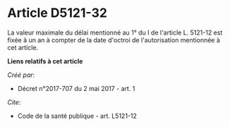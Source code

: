 # Article D5121-32

La valeur maximale du délai mentionné au 1° du I de l'article L. 5121-12 est fixée à un an à compter de la date d'octroi de
l'autorisation mentionnée à cet article.

**Liens relatifs à cet article**

_Créé par_:

  - Décret n°2017-707 du 2 mai 2017 - art. 1

_Cite_:

  - Code de la santé publique - art. L5121-12
